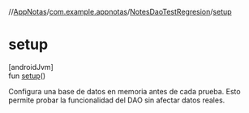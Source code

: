//[AppNotas](../../../index.md)/[com.example.appnotas](../index.md)/[NotesDaoTestRegresion](index.md)/[setup](setup.md)

# setup

[androidJvm]\
fun [setup](setup.md)()

Configura una base de datos en memoria antes de cada prueba. Esto permite probar la funcionalidad del DAO sin afectar datos reales.
